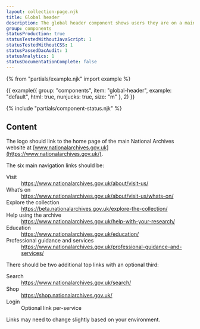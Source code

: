 ```yaml
---
layout: collection-page.njk
title: Global header
description: The global header component shows users they are on a main National Archives service and provides navigation links.
group: components
statusProduction: true
statusTestedWithoutJavaScript: 1
statusTestedWithoutCSS: 1
statusPassedDacAudit: 1
statusAnalytics: 1
statusDocumentationComplete: false
---
```


{% from "partials/example.njk" import example %}

{{ example({ group: "components", item: "global-header", example: "default", html: true, nunjucks: true, size: "m" }, 2) }}

{% include "partials/component-status.njk" %}

## Content

The logo should link to the home page of the main National Archives website at [www.nationalarchives.gov.uk](https://www.nationalarchives.gov.uk/).

The six main navigation links should be:

<dl class="tna-dl">
  <dt>Visit</dt>
  <dd>
    <a href="https://www.nationalarchives.gov.uk/about/visit-us/">https://www.nationalarchives.gov.uk/about/visit-us/</a>
  </dd>
  <dt>What’s on</dt>
  <dd>
    <a href="https://www.nationalarchives.gov.uk/about/visit-us/whats-on/">https://www.nationalarchives.gov.uk/about/visit-us/whats-on/</a>
  </dd>
  <dt>Explore the collection</dt>
  <dd>
    <a href="https://beta.nationalarchives.gov.uk/explore-the-collection/">https://beta.nationalarchives.gov.uk/explore-the-collection/</a>
  </dd>
  <dt>Help using the archive</dt>
  <dd>
    <a href="https://www.nationalarchives.gov.uk/help-with-your-research/">https://www.nationalarchives.gov.uk/help-with-your-research/</a>
  </dd>
  <dt>Education</dt>
  <dd>
    <a href="https://www.nationalarchives.gov.uk/education/">https://www.nationalarchives.gov.uk/education/</a>
  </dd>
  <dt>Professional guidance and services</dt>
  <dd>
    <a href="https://www.nationalarchives.gov.uk/professional-guidance-and-services/">https://www.nationalarchives.gov.uk/professional-guidance-and-services/</a>
  </dd>
</dl>

There should be two additional top links with an optional third:

<dl class="tna-dl">
  <dt>Search</dt>
  <dd>
    <a href="https://www.nationalarchives.gov.uk/search/">https://www.nationalarchives.gov.uk/search/</a>
  </dd>
  <dt>Shop</dt>
  <dd>
    <a href="https://shop.nationalarchives.gov.uk/">https://shop.nationalarchives.gov.uk/</a>
  </dd>
  <dt>Login</dt>
  <dd>Optional link per-service</dd>
</dl>

Links may need to change slightly based on your environment.
